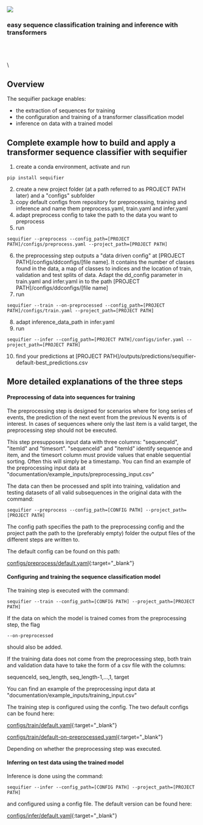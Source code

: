 <img src="./design/logo.png">


### easy sequence classification training and inference with transformers
\
\
\
\
## Overview
The sequifier package enables:
  - the extraction of sequences for training
  - the configuration and training of a transformer classification model
  - inference on data with a trained model


## Complete example how to build and apply a transformer sequence classifier with sequifier

1. create a conda environment, activate and run
```console
pip install sequifier
```
2. create a new project folder (at a path referred to as PROJECT PATH later) and a "configs" subfolder
3. copy default configs from repository for preprocessing, training and inference and name them preprocess.yaml, train.yaml and infer.yaml
4. adapt preprocess config to take the path to the data you want to preprocess
5. run 
```console
sequifier --preprocess --config_path=[PROJECT PATH]/configs/preprocess.yaml --project_path=[PROJECT PATH]
```
6. the preprocessing step outputs a "data driven config" at [PROJECT PATH]/configs/ddconfigs/[file name]. It contains the number of classes found in the data, a map of classes to indices and the location of train, validation and test splits of data. Adapt the dd_config parameter in train.yaml and infer.yaml in to the path [PROJECT PATH]/configs/ddconfigs/[file name]
7. run
```console
sequifier --train --on-preprocessed --config_path=[PROJECT PATH]/configs/train.yaml --project_path=[PROJECT PATH]
```
8. adapt inference_data_path in infer.yaml
9. run
```console
sequifier --infer --config_path=[PROJECT PATH]/configs/infer.yaml --project_path=[PROJECT PATH]
```
10. find your predictions at [PROJECT PATH]/outputs/predictions/sequifier-default-best_predictions.csv


## More detailed explanations of the three steps
#### Preprocessing of data into sequences for training

The preprocessing step is designed for scenarios where for long series
of events, the prediction of the next event from the previous N events  is of interest.
In cases of sequences where only the last item is a valid target, the preprocessing
step should not be executed.

This step presupposes input data with three columns: "sequenceId", "itemId" and "timesort".
"sequenceId" and "itemId" identify sequence and item, and the timesort column must
provide values that enable sequential sorting. Often this will simply be a timestamp.
You can find an example of the preprocessing input data at "documentation/example_inputs/preprocessing_input.csv"

The data can then be processed and split into training, validation and testing datasets of all
valid subsequences in the original data with the command:

```console
sequifier --preprocess --config_path=[CONFIG PATH] --project_path=[PROJECT PATH]
```

The config path specifies the path to the preprocessing config and the project
path the path to the (preferably empty) folder the output files of the different
steps are written to.

The default config can be found on this path:

[configs/preprocess/default.yaml](./configs/preprocess/default.yaml){:target="_blank"}



#### Configuring and training the sequence classification model

The training step is executed with the command:

```console
sequifier --train --config_path=[CONFIG PATH] --project_path=[PROJECT PATH]
```

If the data on which the model is trained comes from the preprocessing step, the flag

```console
--on-preprocessed
```

should also be added.

If the training data does not come from the preprocessing step, both train and validation
data have to take the form of a csv file with the columns:

sequenceId, seq_length, seq_length-1,...,1, target

You can find an example of the preprocessing input data at "documentation/example_inputs/training_input.csv"

The training step is configured using the config. The two default configs can be found here:

[configs/train/default.yaml](./configs/train/default.yaml){:target="_blank"}

[configs/train/default-on-preprocessed.yaml](./configs/train/default-on-preprocessed.yaml){:target="_blank"}

Depending on whether the preprocessing step was executed.


#### Inferring on test data using the trained model

Inference is done using the command:

```console
sequifier --infer --config_path=[CONFIG PATH] --project_path=[PROJECT PATH]
```

and configured using a config file. The default version can be found here:

[configs/infer/default.yaml](./configs/infer/default.yaml){:target="_blank"}


